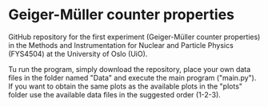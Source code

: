 # Geiger-Müller counter properties
GitHub repository for the first experiment (Geiger-Müller counter properties) in the Methods and Instrumentation for Nuclear and Particle Physics (FYS4504) at the University of Oslo (UiO).

Tu run the program, simply download the repository, place your own data files in the folder named "Data" and execute the main program ("main.py"). If you want to obtain the same plots as the available plots in the "plots" folder use the available data files in the suggested order (1-2-3).
